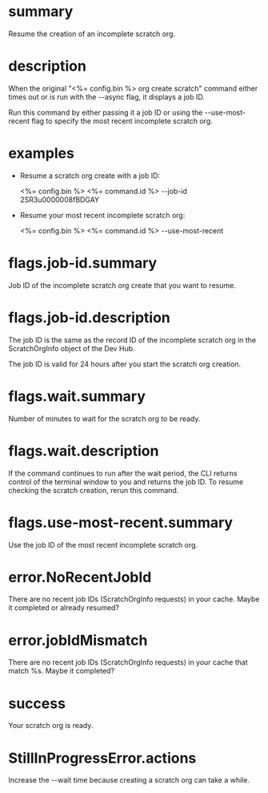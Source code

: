 # summary

Resume the creation of an incomplete scratch org.

# description

When the original "<%= config.bin %> org create scratch" command either times out or is run with the --async flag, it displays a job ID.

Run this command by either passing it a job ID or using the --use-most-recent flag to specify the most recent incomplete scratch org.

# examples

- Resume a scratch org create with a job ID:

  <%= config.bin %> <%= command.id %> --job-id 2SR3u0000008fBDGAY

- Resume your most recent incomplete scratch org:

  <%= config.bin %> <%= command.id %> --use-most-recent

# flags.job-id.summary

Job ID of the incomplete scratch org create that you want to resume.

# flags.job-id.description

The job ID is the same as the record ID of the incomplete scratch org in the ScratchOrgInfo object of the Dev Hub.

The job ID is valid for 24 hours after you start the scratch org creation.

# flags.wait.summary

Number of minutes to wait for the scratch org to be ready.

# flags.wait.description

If the command continues to run after the wait period, the CLI returns control of the terminal window to you and returns the job ID. To resume checking the scratch creation, rerun this command.

# flags.use-most-recent.summary

Use the job ID of the most recent incomplete scratch org.

# error.NoRecentJobId

There are no recent job IDs (ScratchOrgInfo requests) in your cache. Maybe it completed or already resumed?

# error.jobIdMismatch

There are no recent job IDs (ScratchOrgInfo requests) in your cache that match %s. Maybe it completed?

# success

Your scratch org is ready.

# StillInProgressError.actions

Increase the --wait time because creating a scratch org can take a while.
